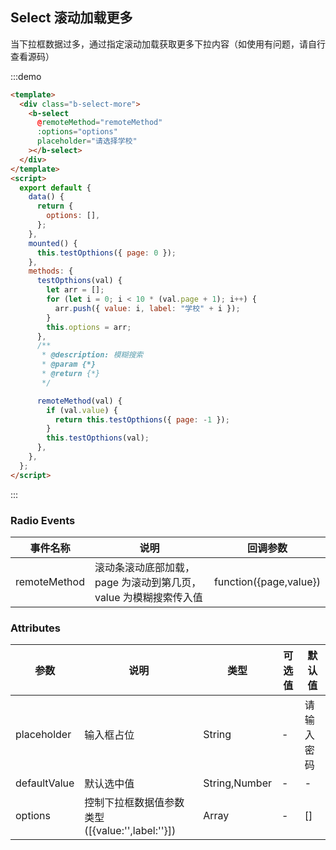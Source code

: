<!--
 * @Description: 滚动加载组件
 * @Version: 1.0
 * @Autor: wuwei3
 * @Date: 2021-04-06 14:32:55
 * @LastEditors: Please set LastEditors
 * @LastEditTime: 2021-04-13 11:35:10
-->

## Select 滚动加载更多

当下拉框数据过多，通过指定滚动加载获取更多下拉内容（如使用有问题，请自行查看源码）

:::demo

```html
<template>
  <div class="b-select-more">
    <b-select
      @remoteMethod="remoteMethod"
      :options="options"
      placeholder="请选择学校"
    ></b-select>
  </div>
</template>
<script>
  export default {
    data() {
      return {
        options: [],
      };
    },
    mounted() {
      this.testOpthions({ page: 0 });
    },
    methods: {
      testOpthions(val) {
        let arr = [];
        for (let i = 0; i < 10 * (val.page + 1); i++) {
          arr.push({ value: i, label: "学校" + i });
        }
        this.options = arr;
      },
      /**
       * @description: 模糊搜索
       * @param {*}
       * @return {*}
       */

      remoteMethod(val) {
        if (val.value) {
          return this.testOpthions({ page: -1 });
        }
        this.testOpthions(val);
      },
    },
  };
</script>
```

:::

### Radio Events

| 事件名称     | 说明                                                            | 回调参数               |
| ------------ | --------------------------------------------------------------- | ---------------------- |
| remoteMethod | 滚动条滚动底部加载，page 为滚动到第几页，value 为模糊搜索传入值 | function({page,value}) |

### Attributes

| 参数         | 说明                                            | 类型          | 可选值 | 默认值     |
| ------------ | ----------------------------------------------- | ------------- | ------ | ---------- |
| placeholder  | 输入框占位                                      | String        | -      | 请输入密码 |
| defaultValue | 默认选中值                                      | String,Number | -      | -          |
| options      | 控制下拉框数据值参数类型([{value:'',label:''}]) | Array         | -      | []         |
